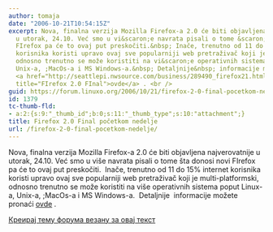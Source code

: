 ```yaml
---
author: tomaja
date: "2006-10-21T10:54:15Z"
excerpt: Nova, finalna verzija Mozilla Firefox-a 2.0 će biti objavljena najverovatnije
  u utorak, 24.10. Već smo u vi&scaron;e navrata pisali o tome &scaron;ta donosi novi
  FIrefox pa će to ovaj put preskočiti.&nbsp; Inače, trenutno od 11 do 15% internet
  korisnika koristi upravo ovaj sve popularniji web pretraživač koji je multi-platformski,
  odnosno trenutno se može koristiti na vi&scaron;e operativnih sistema poput Linux-a,
  Unix-a, ;MacOs-a i MS Windows-a.&nbsp; Detaljnije&nbsp; informacije možete pronaći
  <a href="http://seattlepi.nwsource.com/business/289490_firefox21.html" target="_blank"
  title="FIrefox 2.0 FInal">ovde</a> . <br />
guid: https://forum.linuxo.org/2006/10/21/firefox-2-0-final-pocetkom-nedelje/
id: 1379
tc-thumb-fld:
- a:2:{s:9:"_thumb_id";b:0;s:11:"_thumb_type";s:10:"attachment";}
title: Firefox 2.0 Final početkom nedelje
url: /firefox-2-0-final-pocetkom-nedelje/
---
```

Nova, finalna verzija Mozilla Firefox-a 2.0 će biti objavljena najverovatnije u utorak, 24.10. Već smo u vi&scaron;e navrata pisali o tome &scaron;ta donosi novi FIrefox pa će to ovaj put preskočiti.&nbsp; Inače, trenutno od 11 do 15% internet korisnika koristi upravo ovaj sve popularniji web pretraživač koji je multi-platformski, odnosno trenutno se može koristiti na vi&scaron;e operativnih sistema poput Linux-a, Unix-a, ;MacOs-a i MS Windows-a.&nbsp; Detaljnije&nbsp; informacije možete pronaći <a href="http://seattlepi.nwsource.com/business/289490_firefox21.html" target="_blank" title="FIrefox 2.0 FInal">ovde</a> .  
<!--break-->

[Креирај тему форума везану за овај текст](https://linuxo.org/nova-tema-na-forumu/?se_pid=1379)